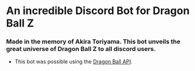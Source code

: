 # An incredible Discord Bot for Dragon Ball Z
### Made in the memory of Akira Toriyama. This bot unveils the great universe of Dragon Ball Z to all discord users.

- This bot was possible using the [Dragon Ball API](https://web.dragonball-api.com/).
